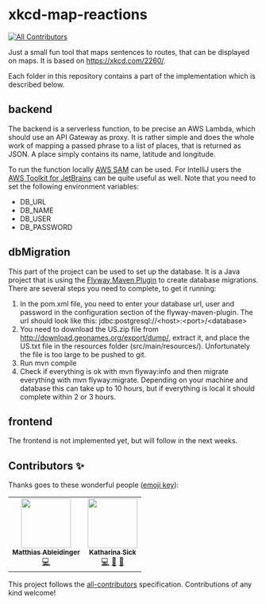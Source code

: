 # xkcd-map-reactions
<!-- ALL-CONTRIBUTORS-BADGE:START - Do not remove or modify this section -->
[![All Contributors](https://img.shields.io/badge/all_contributors-2-orange.svg?style=flat-square)](#contributors-)
<!-- ALL-CONTRIBUTORS-BADGE:END -->
Just a small fun tool that maps sentences to routes, that can be displayed on maps. It is based on https://xkcd.com/2260/. 

Each folder in this repository contains a part of the implementation which is described below. 

## backend
The backend is a serverless function, to be precise an AWS Lambda, which should use an API Gateway as proxy. It is rather simple and does the whole work of mapping a passed phrase to a list of places, that is returned as JSON. A place simply contains its name, latitude and longitude. 

To run the function locally [AWS SAM](https://docs.aws.amazon.com/serverless-application-model/latest/developerguide/serverless-test-and-debug.html) can be used. For IntelliJ users the [AWS Toolkit for JetBrains](https://docs.aws.amazon.com/toolkit-for-jetbrains/latest/userguide/welcome.html) can be quite useful as well. Note that you need to set the following environment variables:

* DB_URL	
* DB_NAME
* DB_USER
* DB_PASSWORD

## dbMigration
This part of the project can be used to set up the database. It is a Java project that is using the [Flyway Maven Plugin](https://flywaydb.org/getstarted/firststeps/maven) to create database migrations. There are several steps you need to complete, to get it running:

1. In the pom.xml file, you need to enter your database url, user and password in the configuration section of the flyway-maven-plugin. The url should look like this: jdbc:postgresql://\<host\>:\<port\>/\<database\>
2. You need to download the US.zip file from http://download.geonames.org/export/dump/, extract it, and place the US.txt file in the resources folder (src/main/resources/). Unfortunately the file is too large to be pushed to git.
3. Run mvn compile
4. Check if everything is ok with mvn flyway:info and then migrate everything with mvn flyway:migrate. Depending on your machine and database this can take up to 10 hours, but if everything is local it should complete within 2 or 3 hours.

## frontend
The frontend is not implemented yet, but will follow in the next weeks.

## Contributors ✨

Thanks goes to these wonderful people ([emoji key](https://allcontributors.org/docs/en/emoji-key)):

<!-- ALL-CONTRIBUTORS-LIST:START - Do not remove or modify this section -->
<!-- prettier-ignore-start -->
<!-- markdownlint-disable -->
<table>
  <tr>
    <td align="center"><a href="https://github.com/kadhonn"><img src="https://avatars3.githubusercontent.com/u/6959841?v=4" width="100px;" alt=""/><br /><sub><b>Matthias Ableidinger</b></sub></a><br /><a href="https://github.com/KatharinaSick/xkcd-map-reactions/commits?author=kadhonn" title="Code">💻</a></td>
    <td align="center"><a href="https://github.com/KatharinaSick"><img src="https://avatars2.githubusercontent.com/u/9420018?v=4" width="100px;" alt=""/><br /><sub><b>Katharina Sick</b></sub></a><br /><a href="https://github.com/KatharinaSick/xkcd-map-reactions/commits?author=KatharinaSick" title="Code">💻</a> <a href="#blog-KatharinaSick" title="Blogposts">📝</a> <a href="#ideas-KatharinaSick" title="Ideas, Planning, & Feedback">🤔</a></td>
  </tr>
</table>

<!-- markdownlint-enable -->
<!-- prettier-ignore-end -->
<!-- ALL-CONTRIBUTORS-LIST:END -->

This project follows the [all-contributors](https://github.com/all-contributors/all-contributors) specification. Contributions of any kind welcome!
